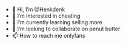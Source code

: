 - 👋 Hi, I’m @Henkdenk
- 👀 I’m interested in cheating
- 🌱 I’m currently learning selling more 
- 💞️ I’m looking to collaborate on penut butter
- 📫 How to reach me onlyfans


